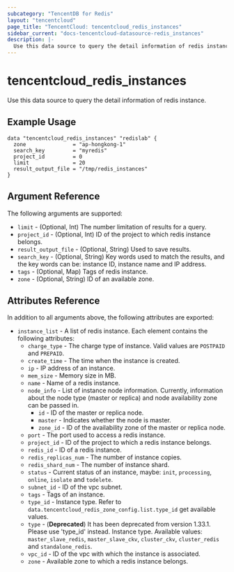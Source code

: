 ```yaml
---
subcategory: "TencentDB for Redis"
layout: "tencentcloud"
page_title: "TencentCloud: tencentcloud_redis_instances"
sidebar_current: "docs-tencentcloud-datasource-redis_instances"
description: |-
  Use this data source to query the detail information of redis instance.
---
```


# tencentcloud_redis_instances

Use this data source to query the detail information of redis instance.

## Example Usage

```hcl
data "tencentcloud_redis_instances" "redislab" {
  zone               = "ap-hongkong-1"
  search_key         = "myredis"
  project_id         = 0
  limit              = 20
  result_output_file = "/tmp/redis_instances"
}
```

## Argument Reference

The following arguments are supported:

* `limit` - (Optional, Int) The number limitation of results for a query.
* `project_id` - (Optional, Int) ID of the project to which redis instance belongs.
* `result_output_file` - (Optional, String) Used to save results.
* `search_key` - (Optional, String) Key words used to match the results, and the key words can be: instance ID, instance name and IP address.
* `tags` - (Optional, Map) Tags of redis instance.
* `zone` - (Optional, String) ID of an available zone.

## Attributes Reference

In addition to all arguments above, the following attributes are exported:

* `instance_list` - A list of redis instance. Each element contains the following attributes:
  * `charge_type` - The charge type of instance. Valid values are `POSTPAID` and `PREPAID`.
  * `create_time` - The time when the instance is created.
  * `ip` - IP address of an instance.
  * `mem_size` - Memory size in MB.
  * `name` - Name of a redis instance.
  * `node_info` - List of instance node information. Currently, information about the node type (master or replica) and node availability zone can be passed in.
    * `id` - ID of the master or replica node.
    * `master` - Indicates whether the node is master.
    * `zone_id` - ID of the availability zone of the master or replica node.
  * `port` - The port used to access a redis instance.
  * `project_id` - ID of the project to which a redis instance belongs.
  * `redis_id` - ID of a redis instance.
  * `redis_replicas_num` - The number of instance copies.
  * `redis_shard_num` - The number of instance shard.
  * `status` - Current status of an instance, maybe: `init`, `processing`, `online`, `isolate` and `todelete`.
  * `subnet_id` - ID of the vpc subnet.
  * `tags` - Tags of an instance.
  * `type_id` - Instance type. Refer to `data.tencentcloud_redis_zone_config.list.type_id` get available values.
  * `type` - (**Deprecated**) It has been deprecated from version 1.33.1. Please use 'type_id' instead. Instance type. Available values: `master_slave_redis`, `master_slave_ckv`, `cluster_ckv`, `cluster_redis` and `standalone_redis`.
  * `vpc_id` - ID of the vpc with which the instance is associated.
  * `zone` - Available zone to which a redis instance belongs.


